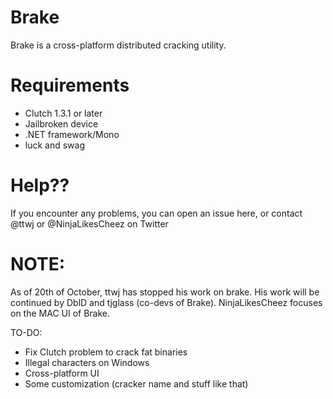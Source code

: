 Brake
==========
Brake is a cross-platform distributed cracking utility.

Requirements
==========
* Clutch 1.3.1 or later
* Jailbroken device
* .NET framework/Mono
* luck and swag

Help??
========
If you encounter any problems, you can open an issue here, or contact @ttwj or @NinjaLikesCheez on Twitter

NOTE:
========
As of 20th of October, ttwj has stopped his work on brake.
His work will be continued by DblD and tjglass (co-devs of Brake).
NinjaLikesCheez focuses on the MAC UI of Brake.

TO-DO:
- Fix Clutch problem to crack fat binaries
- Illegal characters on Windows
- Cross-platform UI
- Some customization (cracker name and stuff like that)
